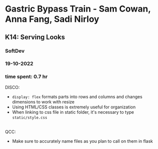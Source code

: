 # Gastric Bypass Train - Sam Cowan, Anna Fang, Sadi Nirloy
## K14: Serving Looks
### SoftDev
### 19-10-2022
### time spent: 0.7 hr

DISCO:
- `display: flex` formats parts into rows and columns and changes dimensions to work with resize
- Using HTML/CSS classes is extremely useful for organization
- When linking to css file in static folder, it's necessary to type `static/style.css`

<br>
QCC:

- Make sure to accurately name files as you plan to call on them in flask

